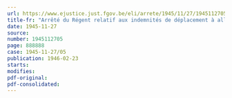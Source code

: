 ```yaml
---
url: https://www.ejustice.just.fgov.be/eli/arrete/1945/11/27/1945112705/justel
title-fr: "Arrêté du Régent relatif aux indemnités de déplacement à allouer aux membres ouvriers de la Commission administrative de la Caisse des ouvriers"
date: 1945-11-27
source:
number: 1945112705
page: 888888
case: 1945-11-27/05
publication: 1946-02-23
starts:
modifies:
pdf-original:
pdf-consolidated:
---
```


